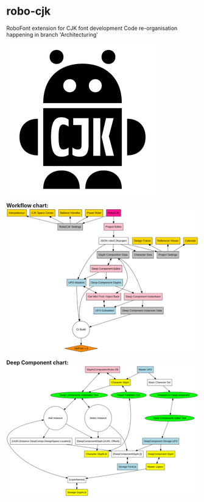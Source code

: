 # robo-cjk
RoboFont extension for CJK font development
Code re-organisation happening in branch 'Architecturing'

![Icon](/documentation/icon.png)

**Workflow chart:**
![RoboCJK](/documentation/diagram.svg)

**Deep Component chart:**
![DeepCompo](/documentation/deepcompo.svg)
